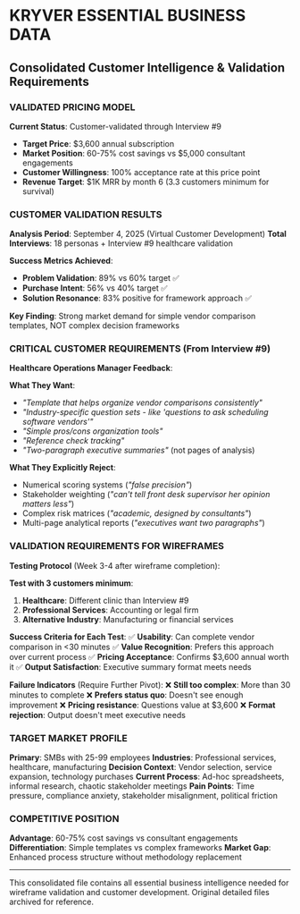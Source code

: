# KRYVER ESSENTIAL BUSINESS DATA
## Consolidated Customer Intelligence & Validation Requirements

### VALIDATED PRICING MODEL
**Current Status**: Customer-validated through Interview #9
- **Target Price**: $3,600 annual subscription
- **Market Position**: 60-75% cost savings vs $5,000 consultant engagements
- **Customer Willingness**: 100% acceptance rate at this price point
- **Revenue Target**: $1K MRR by month 6 (3.3 customers minimum for survival)

### CUSTOMER VALIDATION RESULTS
**Analysis Period**: September 4, 2025 (Virtual Customer Development)
**Total Interviews**: 18 personas + Interview #9 healthcare validation

**Success Metrics Achieved**:
- **Problem Validation**: 89% vs 60% target ✅
- **Purchase Intent**: 56% vs 40% target ✅
- **Solution Resonance**: 83% positive for framework approach ✅

**Key Finding**: Strong market demand for simple vendor comparison templates, NOT complex decision frameworks

### CRITICAL CUSTOMER REQUIREMENTS (From Interview #9)
**Healthcare Operations Manager Feedback**:

**What They Want**:
- *"Template that helps organize vendor comparisons consistently"*
- *"Industry-specific question sets - like 'questions to ask scheduling software vendors'"*
- *"Simple pros/cons organization tools"*
- *"Reference check tracking"*  
- *"Two-paragraph executive summaries"* (not pages of analysis)

**What They Explicitly Reject**:
- Numerical scoring systems (*"false precision"*)
- Stakeholder weighting (*"can't tell front desk supervisor her opinion matters less"*)
- Complex risk matrices (*"academic, designed by consultants"*)
- Multi-page analytical reports (*"executives want two paragraphs"*)

### VALIDATION REQUIREMENTS FOR WIREFRAMES
**Testing Protocol** (Week 3-4 after wireframe completion):

**Test with 3 customers minimum**:
1. **Healthcare**: Different clinic than Interview #9
2. **Professional Services**: Accounting or legal firm  
3. **Alternative Industry**: Manufacturing or financial services

**Success Criteria for Each Test**:
✅ **Usability**: Can complete vendor comparison in <30 minutes
✅ **Value Recognition**: Prefers this approach over current process
✅ **Pricing Acceptance**: Confirms $3,600 annual worth it
✅ **Output Satisfaction**: Executive summary format meets needs

**Failure Indicators** (Require Further Pivot):
❌ **Still too complex**: More than 30 minutes to complete
❌ **Prefers status quo**: Doesn't see enough improvement
❌ **Pricing resistance**: Questions value at $3,600
❌ **Format rejection**: Output doesn't meet executive needs

### TARGET MARKET PROFILE
**Primary**: SMBs with 25-99 employees
**Industries**: Professional services, healthcare, manufacturing
**Decision Context**: Vendor selection, service expansion, technology purchases
**Current Process**: Ad-hoc spreadsheets, informal research, chaotic stakeholder meetings
**Pain Points**: Time pressure, compliance anxiety, stakeholder misalignment, political friction

### COMPETITIVE POSITION
**Advantage**: 60-75% cost savings vs consultant engagements
**Differentiation**: Simple templates vs complex frameworks
**Market Gap**: Enhanced process structure without methodology replacement

---

This consolidated file contains all essential business intelligence needed for wireframe validation and customer development. Original detailed files archived for reference.